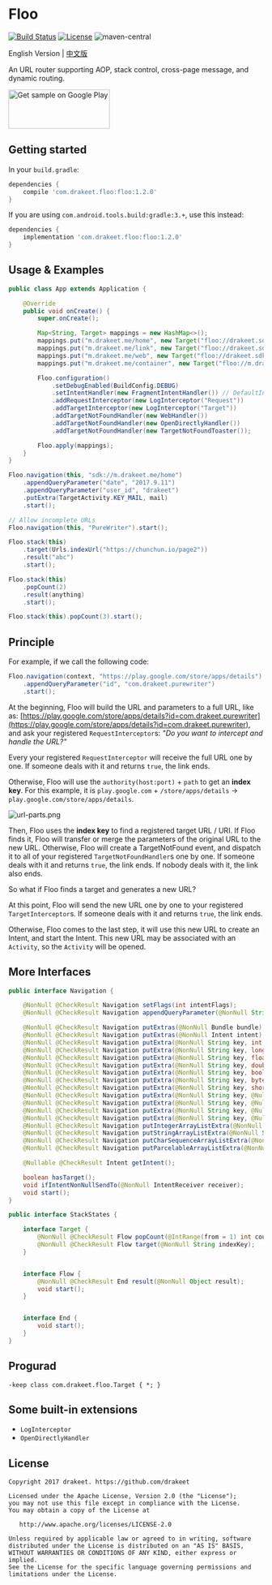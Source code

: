 # Floo

[![Build Status](https://travis-ci.org/drakeet/Floo.svg)](https://travis-ci.org/drakeet/Floo)
[![License](https://img.shields.io/badge/license-Apache%202.0-blue.svg)](https://github.com/drakeet/Floo/blob/master/LICENSE)
![maven-central](https://img.shields.io/maven-central/v/me.drakeet.floo/floo.svg)

English Version | [中文版](README_CN.md)

An URL router supporting AOP, stack control, cross-page message, and dynamic routing.

<a href='https://play.google.com/store/apps/details?id=me.drakeet.floo.sample&utm_source=global_co&utm_medium=prtnr&utm_content=Mar2515&utm_campaign=PartBadge&pcampaignid=MKT-Other-global-all-co-prtnr-py-PartBadge-Mar2515-1'><img alt='Get sample on Google Play' src='https://play.google.com/intl/en_us/badges/images/generic/en_badge_web_generic.png' width=200 height=77/></a>

## Getting started

In your `build.gradle`:

```groovy
dependencies {
    compile 'com.drakeet.floo:floo:1.2.0'
}
```

If you are using `com.android.tools.build:gradle:3.+`, use this instead:

```groovy
dependencies {
    implementation 'com.drakeet.floo:floo:1.2.0'
}
```

## Usage & Examples

```java
public class App extends Application {

    @Override
    public void onCreate() {
        super.onCreate();

        Map<String, Target> mappings = new HashMap<>();
        mappings.put("m.drakeet.me/home", new Target("floo://drakeet.sdk/target"));
        mappings.put("m.drakeet.me/link", new Target("floo://drakeet.sdk/target"));
        mappings.put("m.drakeet.me/web", new Target("floo://drakeet.sdk/web"));
        mappings.put("m.drakeet.me/container", new Target("floo://m.drakeet.me/container"));

        Floo.configuration()
            .setDebugEnabled(BuildConfig.DEBUG)
            .setIntentHandler(new FragmentIntentHandler()) // DefaultIntentHandler by default 
            .addRequestInterceptor(new LogInterceptor("Request"))
            .addTargetInterceptor(new LogInterceptor("Target"))
            .addTargetNotFoundHandler(new WebHandler())
            .addTargetNotFoundHandler(new OpenDirectlyHandler())
            .addTargetNotFoundHandler(new TargetNotFoundToaster());

        Floo.apply(mappings);
    }
}
```

```java
Floo.navigation(this, "sdk://m.drakeet.me/home")
    .appendQueryParameter("date", "2017.9.11")
    .appendQueryParameter("user_id", "drakeet")
    .putExtra(TargetActivity.KEY_MAIL, mail)
    .start();
```

```java
// Allow incomplete URLs
Floo.navigation(this, "PureWriter").start();
```

```java
Floo.stack(this)
    .target(Urls.indexUrl("https://chunchun.io/page2"))
    .result("abc")
    .start();
```

```java
Floo.stack(this)
    .popCount(2)
    .result(anything)
    .start();
```

```java
Floo.stack(this).popCount(3).start();
```

## Principle

For example, if we call the following code:

```java
Floo.navigation(context, "https://play.google.com/store/apps/details")
    .appendQueryParameter("id", "com.drakeet.purewriter")
    .start();
```

At the beginning, Floo will build the URL and parameters to a full URL, like as: [https://play.google.com/store/apps/details?id=com.drakeet.purewriter](https://play.google.com/store/apps/details?id=com.drakeet.purewriter), and ask your registered `RequestInterceptor`s: _"Do you want to intercept and handle the URL?"_

Every your registered `RequestInterceptor` will receive the full URL one by one. If someone deals with it and returns `true`, the link ends.

Otherwise, Floo will use the `authority(host:port)` + `path` to get an **index key**. For this example, it is `play.google.com` + `/store/apps/details` -> `play.google.com/store/apps/details`.

![url-parts.png](url-parts.png)

Then, Floo uses the **index key** to find a registered target URL / URI. If Floo finds it, Floo will transfer or merge the parameters of the original URL to the new URL. Otherwise, Floo will create a TargetNotFound event, and dispatch it to all of your registered `TargetNotFoundHandler`s one by one. If someone deals with it and returns `true`, the link ends. If nobody deals with it, the link also ends.

So what if Floo finds a target and generates a new URL? 

At this point, Floo will send the new URL one by one to your registered `TargetInterceptor`s. If someone deals with it and returns `true`, the link ends. 

Otherwise, Floo comes to the last step, it will use this new URL to create an Intent, and start the Intent. This new URL may be associated with an `Activity`, so the `Activity` will be opened.


## More Interfaces

```java
public interface Navigation {

    @NonNull @CheckResult Navigation setFlags(int intentFlags);
    @NonNull @CheckResult Navigation appendQueryParameter(@NonNull String key, @NonNull String value);

    @NonNull @CheckResult Navigation putExtras(@NonNull Bundle bundle);
    @NonNull @CheckResult Navigation putExtras(@NonNull Intent intent);
    @NonNull @CheckResult Navigation putExtra(@NonNull String key, int value);
    @NonNull @CheckResult Navigation putExtra(@NonNull String key, long value);
    @NonNull @CheckResult Navigation putExtra(@NonNull String key, float value);
    @NonNull @CheckResult Navigation putExtra(@NonNull String key, double value);
    @NonNull @CheckResult Navigation putExtra(@NonNull String key, boolean value);
    @NonNull @CheckResult Navigation putExtra(@NonNull String key, byte value);
    @NonNull @CheckResult Navigation putExtra(@NonNull String key, short value);
    @NonNull @CheckResult Navigation putExtra(@NonNull String key, @Nullable String value);
    @NonNull @CheckResult Navigation putExtra(@NonNull String key, @Nullable CharSequence value);
    @NonNull @CheckResult Navigation putExtra(@NonNull String key, @Nullable Parcelable value);
    @NonNull @CheckResult Navigation putExtra(@NonNull String key, @Nullable Serializable value);
    @NonNull @CheckResult Navigation putIntegerArrayListExtra(@NonNull String name, @NonNull ArrayList<Integer> value);
    @NonNull @CheckResult Navigation putStringArrayListExtra(@NonNull String name, @NonNull ArrayList<String> value);
    @NonNull @CheckResult Navigation putCharSequenceArrayListExtra(@NonNull String name, @NonNull ArrayList<CharSequence> value);
    @NonNull @CheckResult Navigation putParcelableArrayListExtra(@NonNull String name, @NonNull ArrayList<? extends Parcelable> value);

    @Nullable @CheckResult Intent getIntent();

    boolean hasTarget();
    void ifIntentNonNullSendTo(@NonNull IntentReceiver receiver);
    void start();
}
```

```java
public interface StackStates {

    interface Target {
        @NonNull @CheckResult Flow popCount(@IntRange(from = 1) int count);
        @NonNull @CheckResult Flow target(@NonNull String indexKey);
    }


    interface Flow {
        @NonNull @CheckResult End result(@NonNull Object result);
        void start();
    }


    interface End {
        void start();
    }
}
```

## Progurad

```
-keep class com.drakeet.floo.Target { *; }
```

## Some built-in extensions

- `LogInterceptor`
- `OpenDirectlyHandler`


License
-------

    Copyright 2017 drakeet. https://github.com/drakeet

    Licensed under the Apache License, Version 2.0 (the "License");
    you may not use this file except in compliance with the License.
    You may obtain a copy of the License at

       http://www.apache.org/licenses/LICENSE-2.0

    Unless required by applicable law or agreed to in writing, software
    distributed under the License is distributed on an "AS IS" BASIS,
    WITHOUT WARRANTIES OR CONDITIONS OF ANY KIND, either express or implied.
    See the License for the specific language governing permissions and
    limitations under the License.

